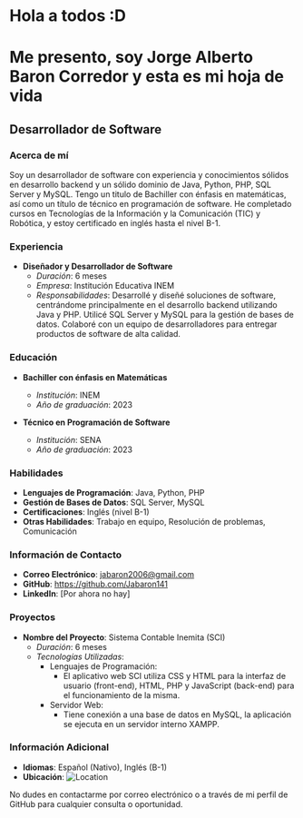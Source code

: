 # **Hola a todos :D**

# Me presento, soy Jorge Alberto Baron Corredor y esta es mi hoja de vida

## Desarrollador de Software

### Acerca de mí

Soy un desarrollador de software con experiencia y conocimientos sólidos en desarrollo backend y un sólido dominio de Java, Python, PHP, SQL Server y MySQL. Tengo un titulo de Bachiller con énfasis en matemáticas, así como un título de técnico en programación de software. He completado cursos en Tecnologías de la Información y la Comunicación (TIC) y Robótica, y estoy certificado en inglés hasta el nivel B-1.

### Experiencia

- **Diseñador y Desarrollador de Software**
  - *Duración*: 6 meses
  - *Empresa*: Institución Educativa INEM
  - *Responsabilidades*: Desarrollé y diseñé soluciones de software, centrándome principalmente en el desarrollo backend utilizando Java y PHP. Utilicé SQL Server y MySQL para la gestión de bases de datos. Colaboré con un equipo de desarrolladores para entregar productos de software de alta calidad.

### Educación

- **Bachiller con énfasis en Matemáticas**
  - *Institución*: INEM
  - *Año de graduación*: 2023

- **Técnico en Programación de Software**
  - *Institución*: SENA
  - *Año de graduación*: 2023

### Habilidades

- **Lenguajes de Programación**: Java, Python, PHP
- **Gestión de Bases de Datos**: SQL Server, MySQL
- **Certificaciones**: Inglés (nivel B-1)
- **Otras Habilidades**: Trabajo en equipo, Resolución de problemas, Comunicación

### Información de Contacto

- **Correo Electrónico**: jabaron2006@gmail.com
- **GitHub**: https://github.com/Jabaron141
- **LinkedIn**: [Por ahora no hay]

### Proyectos

- **Nombre del Proyecto**: Sistema Contable Inemita (SCI)
  - *Duración*: 6 meses
  - *Tecnologías Utilizadas*:
    -  Lenguajes de Programación:
       + El aplicativo web SCI utiliza CSS y HTML para la interfaz de usuario (front-end), HTML, PHP y JavaScript (back-end) para el funcionamiento de la misma.
    - Servidor Web:
       + Tiene conexión a una base de datos en MySQL, la aplicación se ejecuta en un servidor interno XAMPP.

### Información Adicional

- **Idiomas**: Español (Nativo), Inglés (B-1)
- **Ubicación**: ![Location](https://img.shields.io/badge/Neiva,%20Huila,%20Colombia-blue)

No dudes en contactarme por correo electrónico o a través de mi perfil de GitHub para cualquier consulta o oportunidad.
